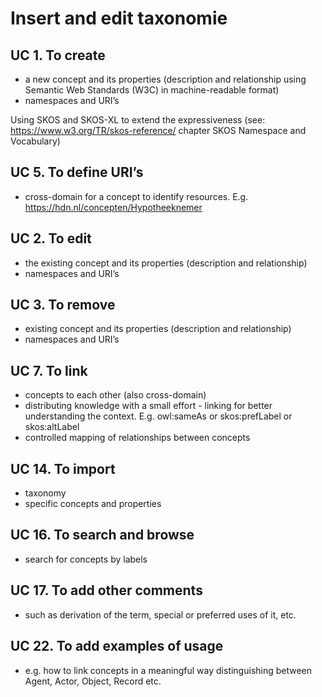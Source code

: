 # Insert and edit taxonomie  

## UC 1. To create 
- a new concept and its properties (description and relationship using Semantic Web Standards (W3C) in machine-readable format)
- namespaces and URI’s

Using SKOS and SKOS-XL to extend the expressiveness (see: https://www.w3.org/TR/skos-reference/ chapter SKOS Namespace and Vocabulary) 

## UC 5. To define URI’s 
- cross-domain for a concept to identify resources. E.g. https://hdn.nl/concepten/Hypotheeknemer 

## UC 2. To edit 
- the existing concept and its properties (description and relationship)
- namespaces and URI’s

## UC 3. To remove 
- existing concept and its properties (description and relationship)
- namespaces and URI’s

## UC 7. To link 
- concepts to each other (also cross-domain) 
- distributing knowledge with a small effort - linking for better understanding the context. E.g. owl:sameAs or skos:prefLabel or skos:altLabel
- controlled mapping of relationships between concepts

## UC 14. To import 
- taxonomy
- specific concepts and properties 

## UC 16. To search and browse 
- search for concepts by labels

## UC 17. To add other comments 
- such as derivation of the term, special or preferred uses of it, etc.

## UC 22. To add examples of usage
- e.g. how to link concepts in a meaningful way distinguishing between Agent, Actor, Object, Record etc.

